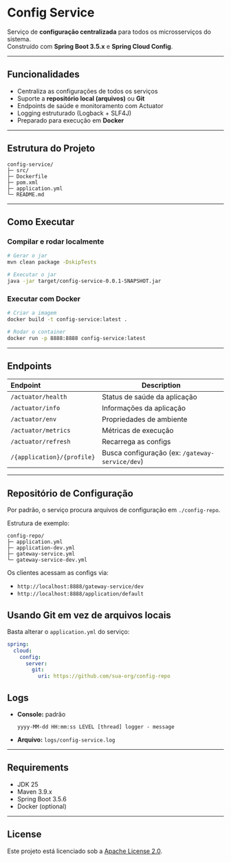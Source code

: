 # Config Service

Serviço de **configuração centralizada** para todos os microsserviços do sistema.   
Construído com **Spring Boot 3.5.x** e **Spring Cloud Config**.

---

## Funcionalidades

- Centraliza as configurações de todos os serviços
- Suporte a **repositório local (arquivos)** ou **Git**
- Endpoints de saúde e monitoramento com Actuator
- Logging estruturado (Logback + SLF4J)
- Preparado para execução em **Docker**

---

## Estrutura do Projeto

```
config-service/
├─ src/
├─ Dockerfile
├─ pom.xml
├─ application.yml
└─ README.md
 ```

---

## Como Executar

### Compilar e rodar localmente

```bash
# Gerar o jar
mvn clean package -DskipTests

# Executar o jar
java -jar target/config-service-0.0.1-SNAPSHOT.jar
```

### Executar com Docker

```bash
# Criar a imagem
docker build -t config-service:latest .

# Rodar o container
docker run -p 8888:8888 config-service:latest
```

---

## Endpoints

| Endpoint                   | Description                                     |
|:---------------------------|-------------------------------------------------|
| `/actuator/health`         | Status de saúde da aplicação                    |
| `/actuator/info`           | Informações da aplicação                        |
| `/actuator/env`            | Propriedades de ambiente                        |
| `/actuator/metrics`        | Métricas de execução                            |
| `/actuator/refresh`        | Recarrega as configs                            |
| `/{application}/{profile}` | Busca configuração (ex: `/gateway-service/dev`) |

---

## Repositório de Configuração

Por padrão, o serviço procura arquivos de configuração em `./config-repo`.

Estrutura de exemplo:

```
config-repo/
├─ application.yml
├─ application-dev.yml
├─ gateway-service.yml
└─ gateway-service-dev.yml
```

Os clientes acessam as configs via:

- `http://localhost:8888/gateway-service/dev`
- `http://localhost:8888/application/default`

## Usando Git em vez de arquivos locais

Basta alterar o `application.yml` do serviço:

```yaml
spring:
  cloud:
    config:
      server:
        git:
          uri: https://github.com/sua-org/config-repo
```

## Logs

* **Console:** padrão
  ```
  yyyy-MM-dd HH:mm:ss LEVEL [thread] logger - message
  ```
* **Arquivo:** `logs/config-service.log`

---

## Requirements

* JDK 25
* Maven 3.9.x
* Spring Boot 3.5.6
* Docker (optional)

---

## License

Este projeto está licenciado sob a [Apache License 2.0](./../LICENSE).